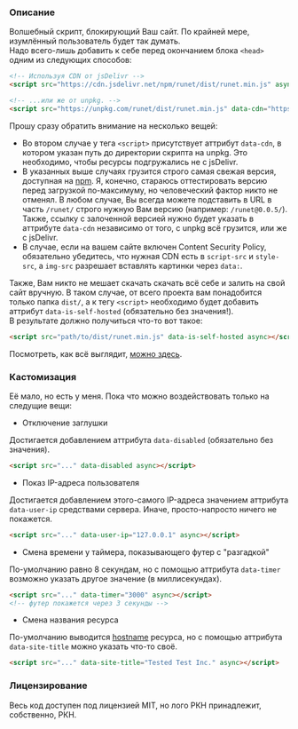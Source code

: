 ### Описание

Волшебный скрипт, блокирующий Ваш сайт. По крайней мере, изумлённый пользователь будет так думать.  
Надо всего-лишь добавить к себе перед окончанием блока `<head>` одним из следующих способов:

```HTML
<!-- Используя CDN от jsDelivr -->
<script src="https://cdn.jsdelivr.net/npm/runet/dist/runet.min.js" async></script>

<!-- ...или же от unpkg. -->
<script src="https://unpkg.com/runet/dist/runet.min.js" data-cdn="https://unpkg.com/runet/dist/" async></script>
```
Прошу сразу обратить внимание на несколько вещей:

* Во втором случае у тега `<script>` присутствует аттрибут `data-cdn`, в котором указан путь до директории скрипта на unpkg. Это необходимо, чтобы ресурсы подгружались не с jsDelivr.
* В указанных выше случаях грузится строго самая свежая версия, доступная на [npm](https://www.npmjs.com/package/runet). Я, конечно, стараюсь оттестировать версию перед загрузкой по-максимуму, но человеческий фактор никто не отменял. В любом случае, Вы всегда можете подставить в URL в часть `/runet/` строго нужную Вам версию (например: `/runet@0.0.5/`). Также, ссылку c залоченной версией нужно будет указать в аттрибуте `data-cdn` независимо от того, с unpkg всё грузится, или же с jsDelivr.
* В случае, если на вашем сайте включен Content Security Policy, обязательно убедитесь, что нужная CDN есть в `script-src` и `style-src`, а `img-src` разрешает вставлять картинки через `data:`.

Также, Вам никто не мешает скачать скачать всё себе и залить на свой сайт вручную. В таком случае, от всего проекта вам понадобится только папка `dist/`, а к тегу `<script>` необходимо будет добавить аттрибут `data-is-self-hosted` (обязательно без значения!).  
В результате должно получиться что-то вот такое:

```HTML
<script src="path/to/dist/runet.min.js" data-is-self-hosted async></script>
```

Посмотреть, как всё выглядит, [можно здесь](https://rawgit.com/tehcojam/block-runet-2018/master/dist/test.html).

### Кастомизация

Её мало, но есть у меня. Пока что можно воздействовать только на следущие вещи:  

* Отключение заглушки

Достигается добавлением аттрибута `data-disabled` (обязательно без значения).

```HTML
<script src="..." data-disabled async></script>
```

* Показ IP-адреса пользователя

Достигается добавлением этого-самого IP-адреса значением аттрибута `data-user-ip` средствами сервера. Иначе, просто-напросто ничего не покажется.

```HTML
<script src="..." data-user-ip="127.0.0.1" async></script>
```

* Смена времени у таймера, показывающего футер с "разгадкой"

По-умолчанию равно 8 секундам, но с помощью аттрибута `data-timer` возможно указать другое значение (в миллисекундах).

```HTML
<script src="..." data-timer="3000" async></script>
<!-- футер покажется через 3 секунды -->
```

* Смена названия ресурса

По-умолчанию выводится [hostname](http://bl.ocks.org/abernier/3070589) ресурса, но с помощью аттрибута `data-site-title` можно указать что-то своё.

```HTML
<script src="..." data-site-title="Tested Test Inc." async></script>
```

### Лицензирование

Весь код доступен под лицензией MIT, но лого РКН принадлежит, собственно, РКН.

